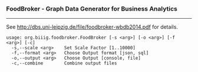 ### FoodBroker - Graph Data Generator for Business Analytics
***

See http://dbs.uni-leipzig.de/file/foodbroker-wbdb2014.pdf for details.

    usage: org.biiig.foodbroker.FoodBroker [-s <arg>] [-o <arg>] [-f <arg>] [-c]
      -s,--scale <arg>    Set Scale Factor [1..10000]
      -f,--format <arg>   Choose Output format [json, sql]
      -o,--output <arg>   Choose Output [console, file]
      -c,--combine        Combine output files
